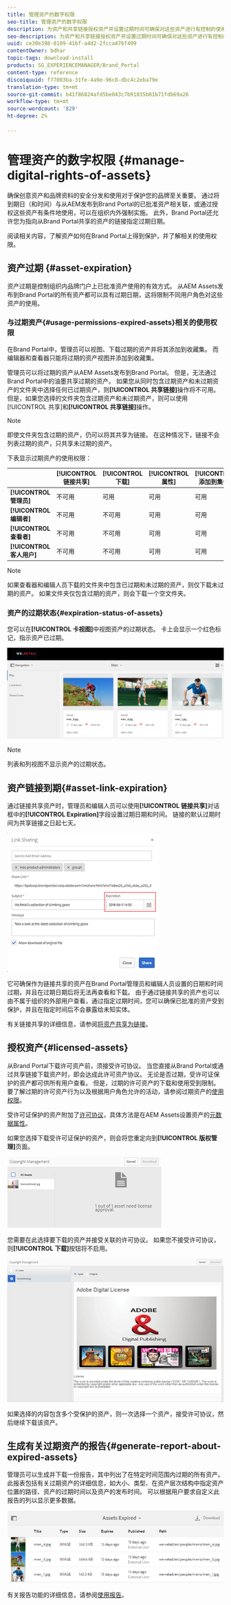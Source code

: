 ```yaml
---
title: 管理资产的数字权限
seo-title: 管理资产的数字权限
description: 为资产和共享链接授权资产并设置过期时间可确保对这些资产进行有控制的使用并予以保护。
seo-description: 为资产和共享链接授权资产并设置过期时间可确保对这些资产进行有控制的使用并予以保护。
uuid: ce30e398-0109-41bf-a4d2-2fcca476f499
contentOwner: bdhar
topic-tags: download-install
products: SG_EXPERIENCEMANAGER/Brand_Portal
content-type: reference
discoiquuid: f77003ba-31fe-4a9e-96c8-dbc4c2eba79e
translation-type: tm+mt
source-git-commit: b41f86824afd5be043c7b91035b01b71fdb69a26
workflow-type: tm+mt
source-wordcount: '829'
ht-degree: 2%

---
```



# 管理资产的数字权限 {#manage-digital-rights-of-assets}

确保创意资产和品牌资料的安全分发和使用对于保护您的品牌至关重要。 通过将到期日（和时间）与从AEM发布到Brand Portal的已批准资产相关联，或通过授权这些资产有条件地使用，可以在组织内外强制实施。 此外，Brand Portal还允许您为指向从Brand Portal共享的资产的链接指定过期日期。

阅读相关内容，了解资产如何在Brand Portal上得到保护，并了解相关的使用权限。

## 资产过期 {#asset-expiration}

资产过期是控制组织内品牌门户上已批准资产使用的有效方式。 从AEM Assets发布到Brand Portal的所有资产都可以具有过期日期，这将限制不同用户角色对这些资产的使用。

### 与过期资产{#usage-permissions-expired-assets}相关的使用权限

在Brand Portal中，管理员可以视图、下载过期的资产并将其添加到收藏集。 而编辑器和查看器只能将过期的资产视图并添加到收藏集。

管理员可以将过期的资产从AEM Assets发布到Brand Portal。 但是，无法通过Brand Portal中的油墨共享过期的资产。 如果您从同时包含过期资产和未过期资产的文件夹中选择任何已过期资产，则&#x200B;**[!UICONTROL 共享链接]**&#x200B;操作将不可用。 但是，如果您选择的文件夹包含过期资产和未过期资产，则可以使用[!UICONTROL 共享]和&#x200B;**[!UICONTROL 共享链接]**&#x200B;操作。

>[!NOTE]
>
>即使文件夹包含过期的资产，仍可以将其共享为链接。 在这种情况下，链接不会列表过期的资产，只共享未过期的资产。

下表显示过期资产的使用权限：

|  | **[!UICONTROL 链接共享]** | **[!UICONTROL 下载]** | **[!UICONTROL 属性]** | **[!UICONTROL 添加到集合]** | **[!UICONTROL 删除]** |
|---|---|---|---|---|---|
| **[!UICONTROL 管理员]** | 不可用 | 可用 | 可用 | 可用 | 可用 |
| **[!UICONTROL 编辑者]** | 不可用 | 不可用 | 可用 | 可用 | 不可用 |
| **[!UICONTROL 查看者]** | 不可用 | 不可用 | 可用 | 可用 | 不可用 |
| **[!UICONTROL 客人用户]** | 不可用 | 不可用 | 可用 | 可用 | 不可用 |

>[!NOTE]
>
>如果查看器和编辑人员下载的文件夹中包含已过期和未过期的资产，则仅下载未过期的资产。 如果文件夹仅包含过期的资产，则会下载一个空文件夹。

### 资产的过期状态{#expiration-status-of-assets}

您可以在&#x200B;**[!UICONTROL 卡视图]**&#x200B;中视图资产的过期状态。 卡上会显示一个红色标记，指示资产已过期。

![](assets/expired_assets_cardview.png)

>[!NOTE]
>
>列表和列视图不显示资产的过期状态。

## 资产链接到期{#asset-link-expiration}

通过链接共享资产时，管理员和编辑人员可以使用&#x200B;**[!UICONTROL 链接共享]**&#x200B;对话框中的&#x200B;**[!UICONTROL Expiration]**&#x200B;字段设置过期日期和时间。 链接的默认过期时间为共享链接之日起七天。

![](assets/asset-link-sharing.png)

它可确保作为链接共享的资产在Brand Portal管理员和编辑人员设置的日期和时间过期，并且在过期日期后将无法再查看和下载。 由于通过链接共享的资产也可以由不属于组织的外部用户查看，通过指定过期时间，您可以确保已批准的资产受到保护，并且在指定时间后不会暴露给未知实体。

有关链接共享的详细信息，请参阅[将资产共享为链接](../using/brand-portal-link-share.md)。

## 授权资产{#licensed-assets}

从Brand Portal下载许可资产前，须接受许可协议。 当您直接从Brand Portal或通过共享链接下载资产时，即会达成此许可资产协议。 无论是否过期，受许可证保护的资产都可供所有用户查看。 但是，过期的许可资产的下载和使用受到限制。 要了解过期的许可资产行为以及根据用户角色允许的活动，请参阅过期资产的[使用权限](../using/manage-digital-rights-of-assets.md#usage-permissions-expired-assets)。

受许可证保护的资产附加了[许可协议](https://helpx.adobe.com/experience-manager/6-5/assets/using/drm.html#DigitalRightsManagementinAssets)，具体方法是在AEM Assets设置资产的[元数据属性](https://helpx.adobe.com/experience-manager/6-5/assets/using/drm.html#DigitalRightsManagementinAssets)。

如果您选择下载受许可证保护的资产，则会将您重定向到&#x200B;**[!UICONTROL 版权管理]**&#x200B;页面。

![](assets/asset-copyright-mgmt.png)

您需要在此选择要下载的资产并接受关联的许可协议。 如果您不接受许可协议，则&#x200B;**[!UICONTROL 下载]**&#x200B;按钮将不启用。

![](assets/licensed-asset-download-2.png)

如果选择的内容包含多个受保护的资产，则一次选择一个资产，接受许可协议，然后继续下载该资产。

## 生成有关过期资产的报告{#generate-report-about-expired-assets}

管理员可以生成并下载一份报告，其中列出了在特定时间范围内过期的所有资产。 此报表包括有关过期资产的详细信息，如大小、类型、在资产层次结构中指定资产位置的路径、资产的过期时间以及资产的发布时间。 可以根据用户要求自定义此报告的列以显示更多数据。

![](assets/assets-expired.png)

有关报告功能的详细信息，请参阅[使用报告](../using/brand-portal-reports.md#work-with-reports)。

